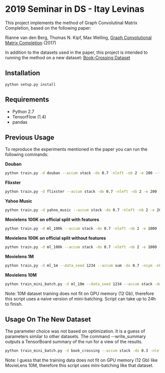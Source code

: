# 2019 Seminar in DS - Itay Levinas
This project implements the method of Graph Convolutinal Matrix Completion, based on the following paper:

Rianne van den Berg, Thomas N. Kipf, Max Welling, [Graph Convolutional Matrix Completion](https://arxiv.org/abs/1706.02263) (2017)

In addition to the datasets used in the paper, this project is intended to running the method on a new dataset:
[Book-Crossing Dataset](http://www2.informatik.uni-freiburg.de/~cziegler/BX/)
## Installation

```python setup.py install```

## Requirements

  * Python 2.7
  * TensorFlow (1.4)
  * pandas


## Previous Usage

To reproduce the experiments mentioned in the paper you can run the following commands:


**Douban**
```bash
python train.py -d douban --accum stack -do 0.7 -nleft -nb 2 -e 200 --features --feat_hidden 64 --testing 
```

**Flixster**
```bash
python train.py -d flixster --accum stack -do 0.7 -nleft -nb 2 -e 200 --features --feat_hidden 64 --testing
```

**Yahoo Music**
```bash
python train.py -d yahoo_music --accum stack -do 0.7 -nleft -nb 2 -e 200 --features --feat_hidden 64 --testing
```

**Movielens 100K on official split with features**
```bash
python train.py -d ml_100k --accum stack -do 0.7 -nleft -nb 2 -e 1000 --features --feat_hidden 10 --testing
```

**Movielens 100K on official split without features**
```bash
python train.py -d ml_100k --accum stack -do 0.7 -nleft -nb 2 -e 1000 --testing
```

**Movielens 1M**
```bash
python train.py -d ml_1m --data_seed 1234 --accum sum -do 0.7 -nsym -nb 2 -e 3500 --testing
```

**Movielens 10M** 
```bash
python train_mini_batch.py -d ml_10m --data_seed 1234 --accum stack -do 0.3 -nsym -nb 4 -e 20 --testing 
```
Note: 10M dataset training does not fit on GPU memory (12 Gb), therefore this script uses a naive version of mini-batching.
Script can take up to 24h to finish.

## Usage On The New Dataset
The parameter choice was not based on optimization. It is a guess of parameters similar to other datasets.
The command --write_summary outputs a TensorBoard summary of the run for a view of the results.
```bash
python train_mini_batch.py -d book_crossing --accum stack -do 0.3 -nleft -nsym -nb 4 -e 20 --features --feat_hidden 10 --testing --write_summary 
```
Note: I guess that the training data does not fit on GPU memory (12 Gb) like MovieLens 10M, therefore this script uses mini-batching like that dataset.

